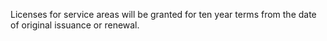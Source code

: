 Licenses for service areas will be granted for ten year terms from the date of original issuance or renewal.

